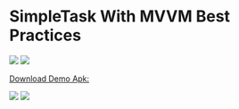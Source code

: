 # SimpleTask With MVVM Best Practices


<img src="screenshot/Screenshot_2020-06-26-20-43-22.png?raw=true"/> 
<img src="screenshot/Screenshot_2020-06-26-20-45-59.png?raw=true"/> 




<a href="https://raw.githubusercontent.com/hmshohrab/Product_view_with_dagger/master/app/release/Product_view_with_dagger.apk">Download Demo Apk:</a>



<img src="screenshot/Screenshot_2020-06-26-20-47-03.png?raw=true"/>
<img src="screenshot/Screenshot_2020-06-26-20-47-19.png?raw=true"/>
